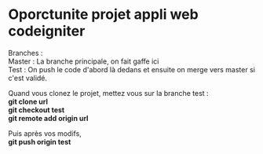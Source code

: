 # Oporctunite projet appli web codeigniter

Branches : <br>
Master : La branche principale, on fait gaffe ici <br>
Test : On push le code d'abord là dedans et ensuite on merge vers master 
si c'est validé.

Quand vous clonez le projet, mettez vous sur la branche test : <br>
**git clone url** <br>
**git checkout test** <br>
**git remote add origin url**

Puis après vos modifs,  <br>
**git push origin test**
